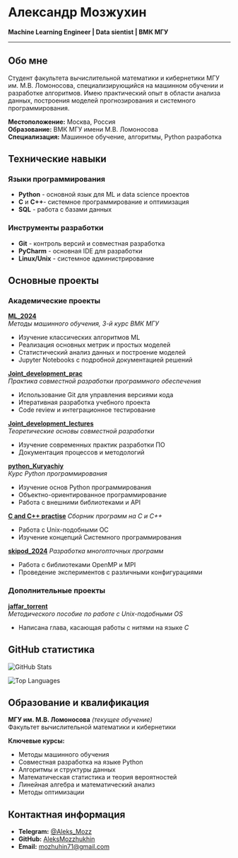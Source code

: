# Александр Мозжухин

**Machine Learning Engineer | Data sientist | ВМК МГУ**

---

## Обо мне

Студент факультета вычислительной математики и кибернетики МГУ им. М.В. Ломоносова, специализирующийся на машинном обучении и разработке алгоритмов. Имею практический опыт в области анализа данных, построения моделей прогнозирования и системного программирования.

**Местоположение:** Москва, Россия  
**Образование:** ВМК МГУ имени М.В. Ломоносова  
**Специализация:** Машинное обучение, алгоритмы, Python разработка  

## Технические навыки

### Языки программирования
- **Python** - основной язык для ML и data science проектов
- **C** и **C++**- системное программирование и оптимизация
- **SQL** - работа с базами данных

### Инструменты разработки
- **Git** - контроль версий и совместная разработка
- **PyCharm** - основная IDE для разработки
- **Linux/Unix** - системное администрирование

## Основные проекты

### Академические проекты

**[ML_2024](https://github.com/AleksMozzhukhin/ML_2024)**  
*Методы машинного обучения, 3-й курс ВМК МГУ*
- Изучение классических алгоритмов ML
- Реализация основных метрик и простых моделей
- Статистический анализ данных и построение моделей
- Jupyter Notebooks с подробной документацией решений

**[Joint_development_prac](https://github.com/AleksMozzhukhin/Joint_development_prac)**  
*Практика совместной разработки программного обеспечения*
- Использование Git для управления версиями кода
- Итеративная разработка учебного проекта 
- Code review и интеграционное тестирование

**[Joint_development_lectures](https://github.com/AleksMozzhukhin/Joint_development_lectures)**  
*Теоретические основы совместной разработки*
- Изучение современных практик разработки ПО
- Документация процессов и методологий

**[python_Kuryachiy](https://github.com/AleksMozzhukhin/python_Kuryachiy)**  
*Курс Python программирования*
- Изучение основ Python программирования
- Объектно-ориентированное программирование
- Работа с внешними библиотеками и API

**[C and C++ practise](https://github.com/AleksMozzhukhin/Programming_practice)**
*Сборник программ на C и C++*
- Работа с Unix-подобными ОС
- Изучение концепций Системного программирования

**[skipod_2024](https://github.com/AleksMozzhukhin/skipod_2024)**
*Разработка многопточных программ*
- Работа с библиотеками OpenMP и MPI
- Проведение экспериментов с различными конфигурациями


### Дополнительные проекты

**[jaffar_torrent](https://github.com/AleksMozzhukhin/jaffar_torrent)**  
*Методического пособие по работе с Unix-подобными OS*
- Написана глава, касающая работы с нитями на языке _C_

## GitHub статистика

![GitHub Stats](https://github-readme-stats.vercel.app/api?username=AleksMozzhukhin&show_icons=true&theme=default&include_all_commits=true&count_private=true)

![Top Languages](https://github-readme-stats.vercel.app/api/top-langs/?username=AleksMozzhukhin&layout=compact&theme=default)

## Образование и квалификация

**МГУ им. М.В. Ломоносова** *(текущее обучение)*  
Факультет вычислительной математики и кибернетики  

**Ключевые курсы:**
- Методы машинного обучения
- Совместная разработка на языке Python
- Алгоритмы и структуры данных
- Математическая статистика и теория вероятностей
- Линейная алгебра и математический анализ
- Методы оптимизации

## Контактная информация

- **Telegram:** [@Aleks_Mozz](https://t.me/aleksandr_mozzhukhin)
- **GitHub:** [AleksMozzhukhin](https://github.com/AleksMozzhukhin)
- **Email:** mozhuhin71@gmail.com
